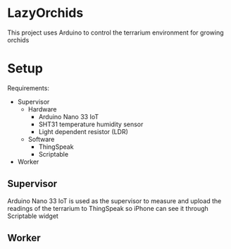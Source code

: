 # LazyOrchids
This project uses Arduino to control the terrarium environment for growing orchids

# Setup 
Requirements: 
* Supervisor 
  * Hardware 
    * Arduino Nano 33 IoT
    * SHT31 temperature humidity sensor
    * Light dependent resistor (LDR)
  * Software 
    * ThingSpeak 
    * Scriptable 
* Worker

## Supervisor 
Arduino Nano 33 IoT is used as the supervisor to measure and upload the readings of the terrarium to ThingSpeak so iPhone can see it through Scriptable widget
## Worker